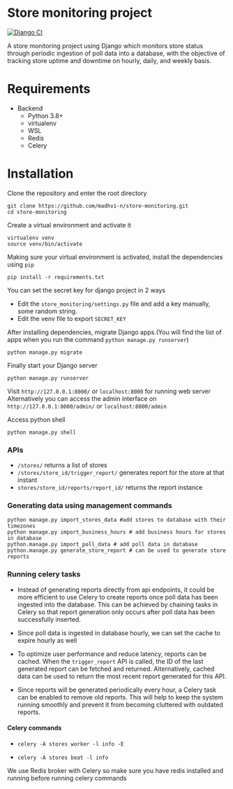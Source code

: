 
# Store monitoring project

[![Django CI](https://github.com/madhvi-n/store-monitoring/actions/workflows/django.yml/badge.svg)](https://github.com/madhvi-n/store-monitoring/actions/workflows/django.yml)

A store monitoring project using Django which monitors store status through periodic ingestion of poll data into a database, with the objective of tracking store uptime and downtime on hourly, daily, and weekly basis.


# Requirements
- Backend
    - Python 3.8+
    - virtualenv
    - WSL
    - Redis
    - Celery

# Installation

Clone the repository and enter the root directory
```
git clone https://github.com/madhvi-n/store-monitoring.git
cd store-monitoring
```


Create a virtual environment and activate it
```
virtualenv venv
source venv/bin/activate
```

Making sure your virtual environment is activated, install the dependencies using `pip`
```
pip install -r requirements.txt
```

You can set the secret key for django project in 2 ways
- Edit the `store_monitoring/settings.py` file and add a key manually, some random string.
- Edit the venv file to export `SECRET_KEY`


After installing dependencies, migrate Django apps.(You will find the list of apps when you run the command `python manage.py runserver`)
```
python manage.py migrate
```

Finally start your Django server
```
python manage.py runserver
```

Visit `http://127.0.0.1:8000/` or `localhost:8000` for running web server
Alternatively you can access the admin interface on `http://127.0.0.1:8000/admin/` or `localhost:8000/admin`

Access python shell
```
python manage.py shell
```

### APIs

- `/stores/` returns a list of stores
- `/stores/store_id/trigger_report/` generates report for the store at that instant
- `stores/store_id/reports/report_id/` returns the report instance


### Generating data using management commands

```
python manage.py import_stores_data #add stores to database with their timezones
python manage.py import_business_hours # add business hours for stores in database
python.manage.py import_poll_data # add poll data in database
python.manage.py generate_store_report # can be used to generate store reports
```

### Running celery tasks
- Instead of generating reports directly from api endpoints, it could be more efficient to use Celery to create reports once poll data has been ingested into the database. This can be achieved by chaining tasks in Celery so that report generation only occurs after poll data has been successfully inserted.

- Since poll data is ingested in database hourly, we can set the cache to expire hourly as well

- To optimize user performance and reduce latency, reports can be cached. When the `trigger_report` API is called, the ID of the last generated report can be fetched and returned. Alternatively, cached data can be used to return the most recent report generated for this API.

- Since reports will be generated periodically every hour, a Celery task can be enabled to remove old reports. This will help to keep the system running smoothly and prevent it from becoming cluttered with outdated reports.

#### Celery commands
- `celery -A stores worker -l info -E`

- `celery -A stores beat -l info`

We use Redis broker with Celery so make sure you have redis installed and running
before running celery commands
